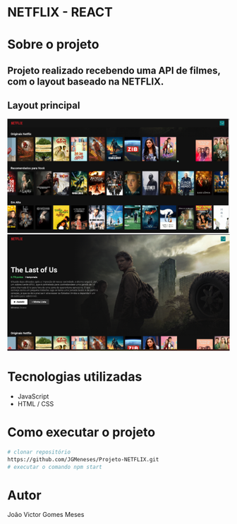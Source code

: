 # NETFLIX - REACT

# Sobre o projeto

## Projeto realizado recebendo uma API de filmes, com o layout baseado na NETFLIX.

## Layout principal

![Pagina](./public/Print1.png) 
![Pagina](./public/Print2.png) 



# Tecnologias utilizadas

- JavaScript
- HTML / CSS 

# Como executar o projeto

```bash
# clonar repositório
https://github.com/JGMeneses/Projeto-NETFLIX.git
# executar o comando npm start

```

# Autor

João Victor Gomes Meses
